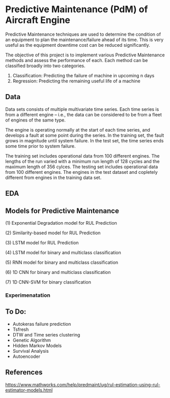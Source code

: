 # Predictive Maintenance (PdM) of Aircraft Engine

Predictive Maintenance techniques are used to determine the condition of an equipment to plan the maintenance/failure ahead of its time. This is very useful as the equipment downtime cost can be reduced significantly. 

The objective of this project is to implement various Predictive Maintenance methods and assess the performance of each. Each method can be classified broadly into two categories.

1. Classification: Predicting the failure of machine in upcoming n days
2. Regression: Predicting the remaining useful life of a machine 

## Data
Data sets consists of multiple multivariate time series. Each time series is from a different engine – i.e., the data can be considered to be from a fleet of engines of the same type. 

The engine is operating normally at the start of each time series, and develops a fault at some point during the series. In the training set, the fault grows in magnitude until system failure. In the test set, the time series ends some time prior to system failure. 

The training set includes operational data from 100 different engines. The lengths of the run varied with a minimum run length of 128 cycles and the maximum length of 356 cylces. The testing set includes operational data from 100 different engines. The engines in the test dataset and copletely different from engines in the training data set.

## EDA

## Models for Predictive Maintenance

(1) Exponential Degradation model for RUL Prediction

(2) Similarity-based model for RUL Prediction

(3) LSTM model for RUL Prediction

(4) LSTM model for binary and multiclass classification

(5) RNN model for binary and multiclass classification

(6) 1D CNN for binary and multiclass classification

(7) 1D CNN-SVM for binary classification

### Experimenatation


## To Do:
- Autokeras failure prediction
- Tsfresh 
- DTW and Time series clustering
- Genetic Algorithm
- Hidden Markov Models
- Survival Analysis
- Autoencoder






## References

https://www.mathworks.com/help/predmaint/ug/rul-estimation-using-rul-estimator-models.html

